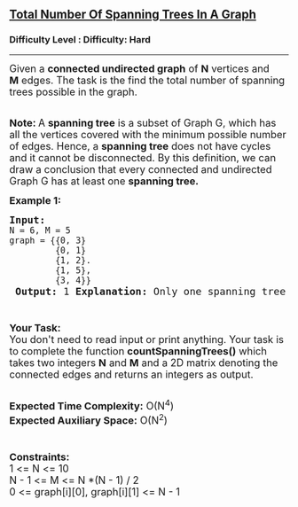 <h2><a href="https://www.geeksforgeeks.org/problems/total-number-of-spanning-trees-in-a-graph/1?itm_source=geeksforgeeks&itm_medium=article&itm_campaign=practice_card">Total Number Of Spanning Trees In A Graph</a></h2><h3>Difficulty Level : Difficulty: Hard</h3><hr><div class="problems_problem_content__Xm_eO"><p><span style="font-size: 18px;">Given a <strong>connected undirected graph</strong>&nbsp;of <strong>N</strong>&nbsp;</span><span style="font-size: 18px;">vertices</span><span style="font-size: 18px;">&nbsp;and </span><strong style="font-size: 18px;">M</strong><span style="font-size: 18px;">&nbsp;</span><span style="font-size: 18px;">edges</span><span style="font-size: 18px;">. The task is the find the total number of spanning trees possible in the graph.</span></p>
<p><span style="font-size: 18px;"><br><strong>Note:&nbsp;</strong>A&nbsp;<strong>spanning tree</strong>&nbsp;is a subset of Graph G, which has all the vertices covered with the minimum possible number of edges. Hence, a&nbsp;<strong>spanning tree</strong>&nbsp;does not have cycles and it cannot be disconnected. By this definition, we can draw a conclusion that every connected and undirected Graph G has at least one&nbsp;<strong>spanning tree.</strong></span></p>
<p><span style="font-size: 18px;"><strong>Example 1:</strong></span></p>
<pre><span style="font-size: 18px;"><strong>Input:</strong>
<code>N = 6, M = 5
graph = {{0, 3}
         {0, 1}
         {1, 2}.
         {1, 5},
         {3, 4}}</code> <strong>Output: </strong>1 <strong>Explanation:</strong> Only one spanning tree is possible,i.e. the graph itself. {{0, 1}, &nbsp;{0, 3}, &nbsp;{1, 2}, &nbsp;{1, 5}, &nbsp;{3, 4}} </span></pre>
<p>&nbsp;</p>
<p><span style="font-size: 18px;"><strong>Your Task:&nbsp;&nbsp;</strong><br>You don't need to read input or print anything. Your task is to complete the function <strong>countSpanningTrees</strong><strong>()</strong>&nbsp;which takes two integers&nbsp;<strong>N</strong>&nbsp;and&nbsp;<strong>M</strong>&nbsp;and a 2D matrix denoting the connected edges and returns an integers as output.</span><br>&nbsp;</p>
<p><span style="font-size: 18px;"><strong>Expected Time Complexity:</strong> O(N<sup>4</sup>)<br><strong>Expected Auxiliary Space:</strong> O(N<sup>2</sup>)</span></p>
<p>&nbsp;</p>
<p><span style="font-size: 18px;"><strong>Constraints:</strong><br>1 &lt;= N &lt;= 10<br>N - 1 &lt;= M&nbsp;&lt;= N *(N - 1) / 2<br>0 &lt;= graph[i][0], graph[i][1] &lt;= N - 1</span></p></div>